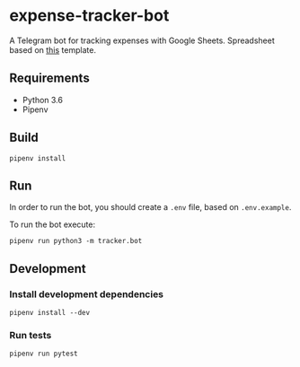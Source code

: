 # expense-tracker-bot
A Telegram bot for tracking expenses with Google Sheets. Spreadsheet based on [this](https://docs.google.com/spreadsheets/d/1wo38fQVJNay8VoVySq4f3qyKe944MfoSOYDRIra1l-k/edit#gid=396764253) template.

## Requirements
* Python 3.6
* Pipenv

## Build
```
pipenv install
```

## Run
In order to run the bot, you should create a `.env` file, based on `.env.example`.

To run the bot execute:

```
pipenv run python3 -m tracker.bot
```

## Development
### Install development dependencies

```
pipenv install --dev
```

### Run tests

```
pipenv run pytest
```
